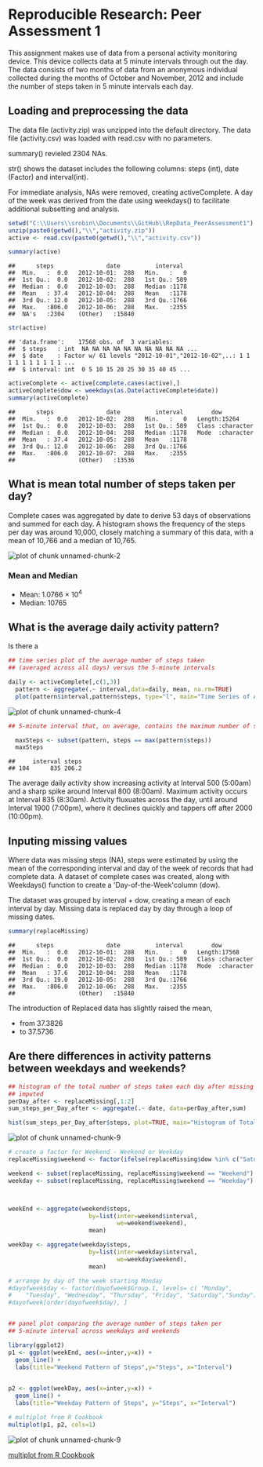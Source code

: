 # Reproducible Research: Peer Assessment 1
This assignment makes use of data from a personal activity monitoring device.
This device collects data at 5 minute intervals through out the day. The data
consists of two months of data from an anonymous individual collected during
the months of October and November, 2012 and include the number of steps
taken in 5 minute intervals each day.

## Loading and preprocessing the data
The data file (activity.zip) was unzipped into the default directory.  The data file (activity.csv) was loaded with read.csv with no parameters.  

summary() revieled 2304 NAs.  

str() shows the dataset includes the following columns:  steps (int), date (Factor) and interval(int). 

For immediate analysis, NAs were removed, creating activeComplete. A day of the week was derived from the date using weekdays() to facilitate additional subsetting and analysis.



```r
setwd("C:\\Users\\srobin\\Documents\\GitHub\\RepData_PeerAssessment1")
unzip(paste0(getwd(),"\\","activity.zip"))
active <- read.csv(paste0(getwd(),"\\","activity.csv"))

summary(active)
```

```
##      steps               date          interval   
##  Min.   :  0.0   2012-10-01:  288   Min.   :   0  
##  1st Qu.:  0.0   2012-10-02:  288   1st Qu.: 589  
##  Median :  0.0   2012-10-03:  288   Median :1178  
##  Mean   : 37.4   2012-10-04:  288   Mean   :1178  
##  3rd Qu.: 12.0   2012-10-05:  288   3rd Qu.:1766  
##  Max.   :806.0   2012-10-06:  288   Max.   :2355  
##  NA's   :2304    (Other)   :15840
```

```r
str(active)
```

```
## 'data.frame':	17568 obs. of  3 variables:
##  $ steps   : int  NA NA NA NA NA NA NA NA NA NA ...
##  $ date    : Factor w/ 61 levels "2012-10-01","2012-10-02",..: 1 1 1 1 1 1 1 1 1 1 ...
##  $ interval: int  0 5 10 15 20 25 30 35 40 45 ...
```

```r
activeComplete <- active[complete.cases(active),]
activeComplete$dow <- weekdays(as.Date(activeComplete$date))
summary(activeComplete)
```

```
##      steps               date          interval        dow           
##  Min.   :  0.0   2012-10-02:  288   Min.   :   0   Length:15264      
##  1st Qu.:  0.0   2012-10-03:  288   1st Qu.: 589   Class :character  
##  Median :  0.0   2012-10-04:  288   Median :1178   Mode  :character  
##  Mean   : 37.4   2012-10-05:  288   Mean   :1178                     
##  3rd Qu.: 12.0   2012-10-06:  288   3rd Qu.:1766                     
##  Max.   :806.0   2012-10-07:  288   Max.   :2355                     
##                  (Other)   :13536
```


## What is mean total number of steps taken per day?

Complete cases was aggregated by date to derive 53 days of observations and summed for each day.  A histogram shows the frequency of the steps per day was around 10,000, closely matching a summary of this data, with a mean of 10,766 and a median of 10,765.

![plot of chunk unnamed-chunk-2](figure/unnamed-chunk-2.png) 





### Mean and Median  
- Mean: 1.0766 &times; 10<sup>4</sup>
- Median:  10765

## What is the average daily activity pattern?
Is there a 


```r
## time series plot of the average number of steps taken 
## (averaged across all days) versus the 5-minute intervals

daily <- activeComplete[,c(1,3)]
  pattern <- aggregate(.~ interval,data=daily, mean, na.rm=TRUE)
  plot(pattern$interval,pattern$steps, type="l", main="Time Series of Average \n Number of Steps per Day")
```

![plot of chunk unnamed-chunk-4](figure/unnamed-chunk-4.png) 



```r
## 5-minute interval that, on average, contains the maximum number of steps

  maxSteps <- subset(pattern, steps == max(pattern$steps))
  maxSteps
```

```
##     interval steps
## 104      835 206.2
```

The average daily activity show increasing activity at Interval 500 (5:00am) and a sharp spike around Interval 800 (8:00am).  Maximum activity occurs at Interval 835 (8:30am).  Activity fluxuates across the day, until around Interval 1900 (7:00pm), where it declines quickly and tappers off after 2000 (10:00pm).


## Inputing missing values

Where data was missing steps (NA), steps were estimated by using the mean of the corresponding interval and day of the week of records that had complete data.  A dataset of complete cases was created, along with Weekdays() function to create a 'Day-of-the-Week'column (dow). 

The dataset was grouped by interval + dow, creating a mean of each interval by day. Missing data is replaced day by day through a loop of missing dates.



```r
summary(replaceMissing)
```

```
##      steps               date          interval        dow           
##  Min.   :  0.0   2012-10-01:  288   Min.   :   0   Length:17568      
##  1st Qu.:  0.0   2012-10-02:  288   1st Qu.: 589   Class :character  
##  Median :  0.0   2012-10-03:  288   Median :1178   Mode  :character  
##  Mean   : 37.6   2012-10-04:  288   Mean   :1178                     
##  3rd Qu.: 19.0   2012-10-05:  288   3rd Qu.:1766                     
##  Max.   :806.0   2012-10-06:  288   Max.   :2355                     
##                  (Other)   :15840
```
The introduction of Replaced data has slightly raised the mean,   
- from 37.3826  
- to 37.5736

## Are there differences in activity patterns between weekdays and weekends?



```r
## histogram of the total number of steps taken each day after missing values were 
## imputed
perDay_after <- replaceMissing[,1:2]
sum_steps_per_Day_after <- aggregate(.~ date, data=perDay_after,sum)

hist(sum_steps_per_Day_after$steps, plot=TRUE, main="Histogram of Total Steps\n each Day After Missing Values are Input")
```

![plot of chunk unnamed-chunk-9](figure/unnamed-chunk-91.png) 

```r
# create a factor for Weekend - Weekend or Weekday
replaceMissing$weekend <- factor(ifelse(replaceMissing$dow %in% c("Saturday", "Sunday"), "Weekend", "Weekday"))

weekend <- subset(replaceMissing, replaceMissing$weekend == "Weekend")
weekday <- subset(replaceMissing, replaceMissing$weekend == "Weekday")



weekEnd <- aggregate(weekend$steps, 
                       by=list(inter=weekend$interval, 
                               we=weekend$weekend),
                       mean)

weekDay <- aggregate(weekday$steps, 
                       by=list(inter=weekday$interval, 
                               we=weekday$weekend),
                       mean)

# arrange by day of the week starting Monday
#dayofweek$day <- factor(dayofweek$Group.1, levels= c( "Monday", 
#    "Tuesday", "Wednesday", "Thursday", "Friday", "Saturday","Sunday"))
#dayofweek[order(dayofweek$day), ]


## panel plot comparing the average number of steps taken per 
## 5-minute interval across weekdays and weekends

library(ggplot2)
p1 <- ggplot(weekEnd, aes(x=inter,y=x)) + 
  geom_line() +
  labs(title="Weekend Pattern of Steps",y="Steps", x="Interval")
 

p2 <- ggplot(weekDay, aes(x=inter,y=x)) + 
  geom_line() +
  labs(title="Weekday Pattern of Steps", y="Steps", x="Interval")

# multiplot from R Cookbook
multiplot(p1, p2, cols=1)
```

![plot of chunk unnamed-chunk-9](figure/unnamed-chunk-92.png) 

[multiplot from R Cookbook](http://www.cookbook-r.com/Graphs/Multiple_graphs_on_one_page_(ggplot2)/)


